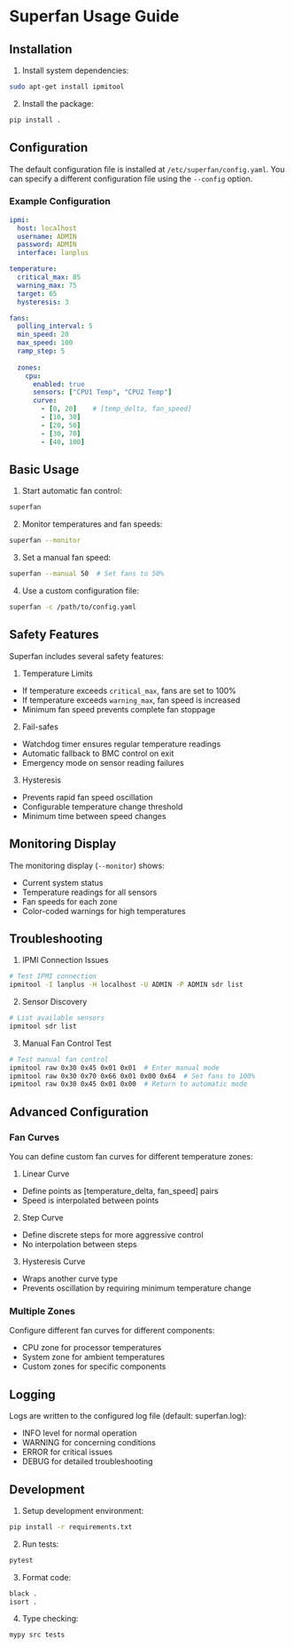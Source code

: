 # Superfan Usage Guide

## Installation

1. Install system dependencies:
```bash
sudo apt-get install ipmitool
```

2. Install the package:
```bash
pip install .
```

## Configuration

The default configuration file is installed at `/etc/superfan/config.yaml`. You can specify a different configuration file using the `--config` option.

### Example Configuration

```yaml
ipmi:
  host: localhost
  username: ADMIN
  password: ADMIN
  interface: lanplus

temperature:
  critical_max: 85
  warning_max: 75
  target: 65
  hysteresis: 3

fans:
  polling_interval: 5
  min_speed: 20
  max_speed: 100
  ramp_step: 5
  
  zones:
    cpu:
      enabled: true
      sensors: ["CPU1 Temp", "CPU2 Temp"]
      curve:
        - [0, 20]    # [temp_delta, fan_speed]
        - [10, 30]
        - [20, 50]
        - [30, 70]
        - [40, 100]
```

## Basic Usage

1. Start automatic fan control:
```bash
superfan
```

2. Monitor temperatures and fan speeds:
```bash
superfan --monitor
```

3. Set a manual fan speed:
```bash
superfan --manual 50  # Set fans to 50%
```

4. Use a custom configuration file:
```bash
superfan -c /path/to/config.yaml
```

## Safety Features

Superfan includes several safety features:

1. Temperature Limits
- If temperature exceeds `critical_max`, fans are set to 100%
- If temperature exceeds `warning_max`, fan speed is increased
- Minimum fan speed prevents complete fan stoppage

2. Fail-safes
- Watchdog timer ensures regular temperature readings
- Automatic fallback to BMC control on exit
- Emergency mode on sensor reading failures

3. Hysteresis
- Prevents rapid fan speed oscillation
- Configurable temperature change threshold
- Minimum time between speed changes

## Monitoring Display

The monitoring display (`--monitor`) shows:
- Current system status
- Temperature readings for all sensors
- Fan speeds for each zone
- Color-coded warnings for high temperatures

## Troubleshooting

1. IPMI Connection Issues
```bash
# Test IPMI connection
ipmitool -I lanplus -H localhost -U ADMIN -P ADMIN sdr list
```

2. Sensor Discovery
```bash
# List available sensors
ipmitool sdr list
```

3. Manual Fan Control Test
```bash
# Test manual fan control
ipmitool raw 0x30 0x45 0x01 0x01  # Enter manual mode
ipmitool raw 0x30 0x70 0x66 0x01 0x00 0x64  # Set fans to 100%
ipmitool raw 0x30 0x45 0x01 0x00  # Return to automatic mode
```

## Advanced Configuration

### Fan Curves

You can define custom fan curves for different temperature zones:

1. Linear Curve
- Define points as [temperature_delta, fan_speed] pairs
- Speed is interpolated between points

2. Step Curve
- Define discrete steps for more aggressive control
- No interpolation between steps

3. Hysteresis Curve
- Wraps another curve type
- Prevents oscillation by requiring minimum temperature change

### Multiple Zones

Configure different fan curves for different components:
- CPU zone for processor temperatures
- System zone for ambient temperatures
- Custom zones for specific components

## Logging

Logs are written to the configured log file (default: superfan.log):
- INFO level for normal operation
- WARNING for concerning conditions
- ERROR for critical issues
- DEBUG for detailed troubleshooting

## Development

1. Setup development environment:
```bash
pip install -r requirements.txt
```

2. Run tests:
```bash
pytest
```

3. Format code:
```bash
black .
isort .
```

4. Type checking:
```bash
mypy src tests
